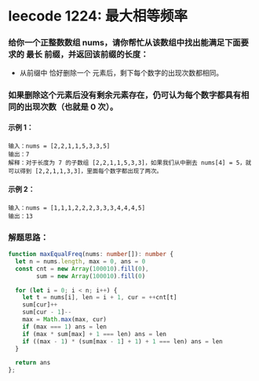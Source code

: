 # leecode 1224: 最大相等频率

### 给你一个正整数数组 nums，请你帮忙从该数组中找出能满足下面要求的 最长 前缀，并返回该前缀的长度：

* 从前缀中 恰好删除一个 元素后，剩下每个数字的出现次数都相同。
### 如果删除这个元素后没有剩余元素存在，仍可认为每个数字都具有相同的出现次数（也就是 0 次）。

 

#### 示例 1：
```
输入：nums = [2,2,1,1,5,3,3,5]
输出：7
解释：对于长度为 7 的子数组 [2,2,1,1,5,3,3]，如果我们从中删去 nums[4] = 5，就可以得到 [2,2,1,1,3,3]，里面每个数字都出现了两次。
```
#### 示例 2：
```
输入：nums = [1,1,1,2,2,2,3,3,3,4,4,4,5]
输出：13
```

### 解题思路：
```ts
function maxEqualFreq(nums: number[]): number {
  let n = nums.length, max = 0, ans = 0
  const cnt = new Array(100010).fill(0),
        sum = new Array(100010).fill(0)

  for (let i = 0; i < n; i++) {
    let t = nums[i], len = i + 1, cur = ++cnt[t]
    sum[cur]++
    sum[cur - 1]--
    max = Math.max(max, cur)
    if (max === 1) ans = len
    if (max * sum[max] + 1 === len) ans = len
    if ((max - 1) * (sum[max - 1] + 1) + 1 === len) ans = len
  }

  return ans
};
```